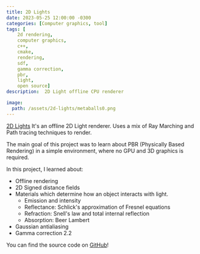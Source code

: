 ```yaml
---
title: 2D Lights
date: 2023-05-25 12:00:00 -0300
categories: [Computer graphics, tool]
tags: [
    2d rendering,
    computer graphics, 
    c++,
    cmake,
    rendering,
    sdf,
    gamma correction,
    pbr,
    light,
    open source]     
description:  2D Light offline CPU renderer 

image:
  path: /assets/2d-lights/metaballs0.png
---
```


[2D Lights](https://github.com/FrancoYudica/2D-Lights) It's an offline 2D Light renderer. Uses a mix of Ray Marching and Path tracing techniques to render.

The main goal of this project was to learn about PBR (Physically Based Rendering) in a simple environment, where no GPU and 3D graphics is required.

In this project, I learned about:
- Offline rendering
- 2D Signed distance fields
- Materials which determine how an object interacts with light.
  - Emission and intensity
  - Reflectance: Schlick's approximation of Fresnel equations
  - Refraction: Snell's law and total internal reflection
  - Absorption: Beer Lambert
- Gaussian antialiasing
- Gamma correction 2.2

You can find the source code on [GitHub](https://github.com/FrancoYudica/2D-Lights)!